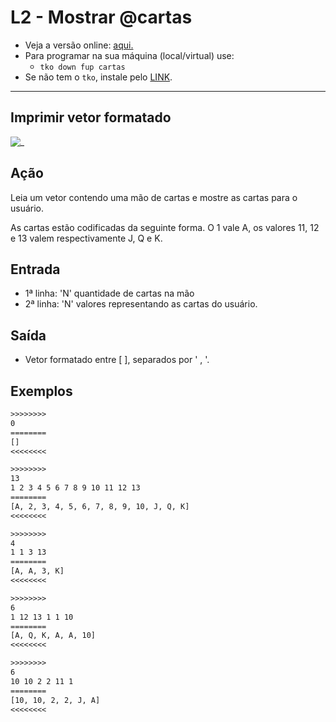 # L2 - Mostrar @cartas

- Veja a versão online: [aqui.](https://github.com/qxcodefup/arcade/blob/master/base/cartas/Readme.md)
- Para programar na sua máquina (local/virtual) use:
  - `tko down fup cartas`
- Se não tem o `tko`, instale pelo [LINK](https://github.com/senapk/tko).

---

## Imprimir vetor formatado

![_](https://raw.githubusercontent.com/qxcodefup/arcade/master/base/cartas/cover.jpg)

## Ação

Leia um vetor contendo uma mão de cartas e mostre as cartas para o usuário.

As cartas estão codificadas da seguinte forma. O 1 vale A, os valores 11, 12 e 13 valem respectivamente J, Q e K.

## Entrada

- 1ª linha: 'N' quantidade de cartas na mão
- 2ª linha: 'N' valores representando as cartas do usuário.

## Saída

- Vetor formatado entre [ ], separados por ' , '.

## Exemplos

``` txt
>>>>>>>>
0
========
[]
<<<<<<<<

>>>>>>>>
13
1 2 3 4 5 6 7 8 9 10 11 12 13
========
[A, 2, 3, 4, 5, 6, 7, 8, 9, 10, J, Q, K]
<<<<<<<<

>>>>>>>>
4
1 1 3 13
========
[A, A, 3, K]
<<<<<<<<

>>>>>>>>
6
1 12 13 1 1 10
========
[A, Q, K, A, A, 10]
<<<<<<<<

>>>>>>>>
6
10 10 2 2 11 1
========
[10, 10, 2, 2, J, A]
<<<<<<<<
```
